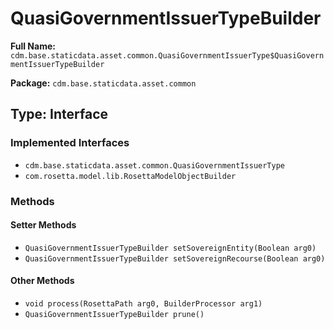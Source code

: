 # QuasiGovernmentIssuerTypeBuilder

**Full Name:** `cdm.base.staticdata.asset.common.QuasiGovernmentIssuerType$QuasiGovernmentIssuerTypeBuilder`

**Package:** `cdm.base.staticdata.asset.common`

## Type: Interface

### Implemented Interfaces

- `cdm.base.staticdata.asset.common.QuasiGovernmentIssuerType`
- `com.rosetta.model.lib.RosettaModelObjectBuilder`

### Methods

#### Setter Methods

- `QuasiGovernmentIssuerTypeBuilder setSovereignEntity(Boolean arg0)`
- `QuasiGovernmentIssuerTypeBuilder setSovereignRecourse(Boolean arg0)`

#### Other Methods

- `void process(RosettaPath arg0, BuilderProcessor arg1)`
- `QuasiGovernmentIssuerTypeBuilder prune()`

